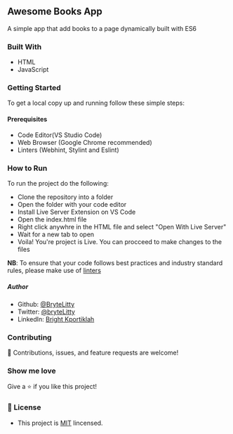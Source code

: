 ## Awesome Books App
A simple app that add books to a page dynamically built with ES6

### Built With
- HTML 
- JavaScript


### Getting Started 
To get a local copy up and running follow these simple steps:

#### Prerequisites
- Code Editor(VS Studio Code)
- Web Browser (Google Chrome recommended)
- Linters (Webhint, Stylint and Eslint)

### How to Run
To run the project do the following:
- Clone the repository into a folder
- Open the folder with your code editor
- Install Live Server Extension on VS Code
- Open the index.html file 
- Right click anywhre in the HTML file and select "Open With Live Server"
- Wait for a new tab to open
- Voila! You're project is Live. You can procceed to make changes to the files

**NB**: To ensure that your code follows best practices and industry standard rules, please make use of [linters](https://github.com/microverseinc/linters-config/tree/master/html-css-js)

##### Author
- Github: [@BryteLitty](https://github.com/Bryte)
- Twitter: [@bryteLitty](https://twitter.come/BryteLitty)
- LinkedIn: [Bright Kportiklah](https://www.linkedin.com/in/bright-kportiklah-05512418a/)

### Contributing
🤝 Contributions, issues, and feature requests are welcome!

### Show me love
Give a ⭐️ if you like this project!



### 📝 License

- This project is [MIT](https://github.com/BryteLitty/hello-microverse/blob/add-javascript-file/LICENSE) lincensed.


